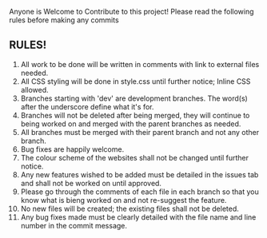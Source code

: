 Anyone is Welcome to Contribute to this project! Please read the following rules before making any commits

## RULES!
1. All work to be done will be written in comments with link to external files needed.
2. All CSS styling will be done in style.css until further notice; Inline CSS allowed.
3. Branches starting with 'dev' are development branches. The word(s) after the underscore define what it's for.
4. Branches will not be deleted after being merged, they will continue to being worked on and merged with the parent branches as needed.
5. All branches must be merged with their parent branch and not any other branch.
6. Bug fixes are happily welcome.
7. The colour scheme of the websites shall not be changed until further notice.
8. Any new features wished to be added must be detailed in the issues tab and shall not be worked on until approved.
9. Please go through the comments of each file in each branch so that you know what is bieng worked on and not re-suggest the feature.
10. No new files will be created; the existing files shall not be deleted.
11. Any bug fixes made must be clearly detailed with the file name and line number in the commit message.
